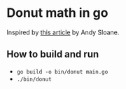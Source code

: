 # Donut math in go

Inspired by [this article](https://www.a1k0n.net/2011/07/20/donut-math.html) by Andy Sloane.

## How to build and run
* `go build -o bin/donut main.go`
* `./bin/donut`
